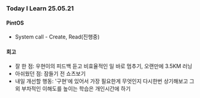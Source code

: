 ### Today I Learn 25.05.21

#### PintOS
 - System call - Create, Read(진행중)

#### 회고
* 잘 한 점: 우현이의 피드백 듣고 비효율적인 일 바로 멈추기, 오랜만에 3.5KM 러닝
* 아쉬웠던 점: 잠들기 전 쇼츠보기
* 내일 개선할 행동: '구현'에 있어서 가장 필요한게 무엇인지 다시한번 상기해보고 그 외 부차적인 이해도를 높이는 학습은 개인시간에 하기
